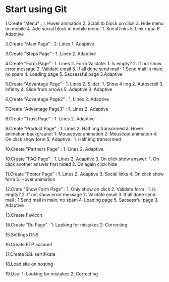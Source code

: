# Start using Git 

1.Create  "Menu" :
    1. Hover animation
    2. Scroll to block on click
    3. Hide menu on mobile 
    4. Add social block in mobile menu:
        1. Socal links
    5. Link ru/ua 
    6. Adaptive

2.Create "Main Page" :
    2. Lines
    1. Adaptive

3.Create "Steps Page" :
    1. Lines
    2. Adaptive

4.Create "Form Page" :
    1. Lines
    2. Form Validate:
        1. Is empty?
        2. If not show error message
        2. Validate email
        3. If all done send mail :
            1.Send mail in main, no spam
        4. Loading page
        5. Sacsessful page
    3.Adaptive

5.Create "Advantage Page" :
    1. Lines
    2. Slider:
        1. Show 4 img
        2. Autoscroll 
        3. Infinity
        4. Slide from arrows
        5. Adaptive
    3. Adaptive

6.Create "Advantage Page2" :
    1. Lines
    2. Adaptive

7.Create "Advantage Page3" :
    1. Lines
    2. Adaptive

8.Create "Trust Page" :
    1. Lines
    2. Adaptive

9.Create "Product Page" :
    1. Lines
    2. Half img transormed
    3. Hover animation backgraund:
        1: Mouseover animation
        2: Mouseout animation
    4. On click show form
    5. Adaptive : 
        1. Half img transormed

10.Create "Partners Page" :
    1. Lines
    2. Adaptive 

10.Create "FAQ Page" :
    1. Lines
    2. Adaptive 
    3. On click show answer:
        1. On click another answer first hided
        2. On again click hide

11.Create "Footer Page" :
    1. Lines
    2. Adaptive
    3. Social links
    4. On click show form
    5. Hover animation

12.Crate "Show Form Page" :
    1. Only show on click
    2. Validate form :
        1. Is empty?
        2. If not show error message
        2. Validate email
        3. If all done send mail :
            1.Send mail in main, no spam
        4. Loading page
        5. Sacsessful page
    3. Adaptive

13.Create Favicon

14.Create "Ru Page" :
    1: Looking for mistakes
    2: Correcting

15.Settings DNS 

16.Create FTP accaunt

17.Create SSL sertifikate

18.Load site on hosting

19.Use:
    1: Looking for mistakes
    2: Correcting